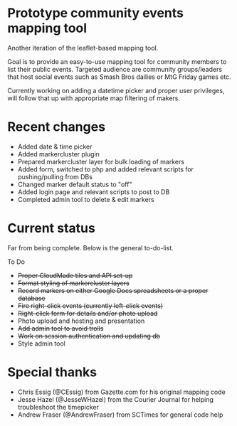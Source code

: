 Prototype community events mapping tool
===========

Another iteration of the leaflet-based mapping tool.

Goal is to provide an easy-to-use mapping tool for community members to list their public events. Targeted audience are community groups/leaders that host social events such as Smash Bros dailies or MtG Friday games etc.

Currently working on adding a datetime picker and proper user privileges, will follow that up with appropriate map filtering of makers.

Recent changes
===========

* Added date & time picker
* Added markercluster plugin
* Prepared markercluster layer for bulk loading of markers
* Added form, switched to php and added relevant scripts for pushing/pulling from DBs
* Changed marker default status to "off"
* Added login page and relevant scripts to post to DB
* Completed admin tool to delete & edit markers

Current status
===========

Far from being complete. Below is the general to-do-list.

To Do
* ~~Proper CloudMade tiles and API set-up~~
* ~~Format styling of markercluster layers~~
* ~~Record markers on either Google Docs spreadsheets or a proper database~~
* ~~Fire right-click events (currently left-click events)~~
* ~~Right-click form for details and/or photo upload~~
* Photo upload and hosting and presentation
* ~~Add admin tool to avoid trolls~~
* ~~Work on session authentication and updating db~~
* Style admin tool

Special thanks
===========
* Chris Essig (@CEssig) from Gazette.com for his original mapping code
* Jesse Hazel (@JesseWHazel) from the Courier Journal for helping troubleshoot the timepicker
* Andrew Fraser (@AndrewFraser) from SCTimes for general code help 